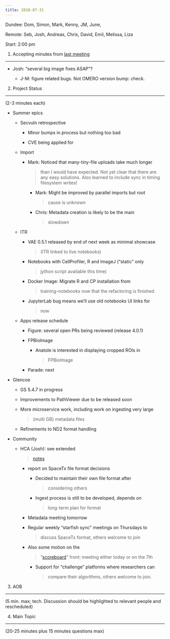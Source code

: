 ```yaml
---
title: 2018-07-31
---
```


Dundee: Dom, Simon, Mark, Kenny, JM, June,

Remote: Seb, Josh, Andreas, Chris, David, Emil, Melissa, Liza

Start: 2:00 pm

1. Accepting minutes from [<u>last meeting</u>](https://drive.google.com/drive/u/0/folders/0B2ytmM7Jmj58N2gzcWZ6UVJONTA)
------------------------------------------------------------------------------------------------------------------------

-   Josh: “several big image fixes ASAP”?

    -   J-M: figure related bugs. Not OMERO version bump: check.

2. Project Status
-----------------

(2-3 minutes each)

-   Summer epics

    -   Secvuln retrospective

        -   Minor bumps in process but nothing too bad

        -   CVE being applied for

    -   Import

        -   Mark: Noticed that many-tiny-file uploads take much longer
            > than I would have expected. Not yet clear that there are
            > any easy solutions. Also learned to include sync in timing
            > filesystem writes!

            -   Mark: Might be improved by parallel imports but root
                > cause is unknown

            -   Chris: Metadata creation is likely to be the main
                > slowdown

    -   ITR

        -   VAE 0.5.1 released by end of next week as minimal showcase
            > (ITR linked to live notebooks)

        -   Notebooks with CellProfiler, R and ImageJ (“static” only
            > jython script available this time)

        -   Docker Image: Migrate R and CP installation from
            > training-notebooks now that the refactoring is finished

        -   JupyterLab bug means we’ll use old notebooks UI links for
            > now

    -   Apps release schedule

        -   Figure: several open PRs being reviewed (release 4.0.1)

        -   FPBioImage

            -   Anatole is interested in displaying cropped ROIs in
                > FPBioImage

        -   Parade: next

-   Glencoe

    -   GS 5.4.7 in progress

    -   Improvements to PathViewer due to be released soon

    -   More microservice work, including work on ingesting very large
        > (multi GB) metadata files

    -   Refinements to ND2 format handling

-   Community

    -   HCA (Josh): see extended
        > [<u>notes</u>](https://docs.google.com/document/d/1h4wQyam-o6oh1GM62O3qq5HVjVGEtVvUrKBrCGoMNvk/edit)

        -   report on SpaceTx file format decisions

            -   Decided to maintain their own file format after
                > considering others

            -   Ingest process is still to be developed, depends on
                > long-term plan for format

        -   Metadata meeting tomorrow

        -   Regular weekly “starfish sync” meetings on Thursdays to
            > discuss SpaceTx format, others welcome to join

        -   Also some motion on the
            > “[<u>scoreboard</u>](https://broad-imaging-benchmark.appspot.com/object-segmentation/cellular-compartment)”
            > front: meeting either today or on the 7th

            -   Support for “challenge” platforms where researchers can
                > compare their algorithms, others welcome to join.

3. AOB
------

(5 min. max; tech. Discussion should be highlighted to relevant people
and rescheduled)

4. Main Topic
-------------

(20-25 minutes plus 15 minutes questions max)
